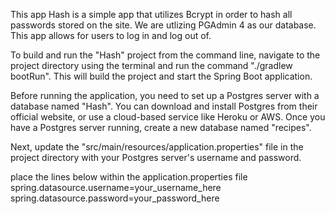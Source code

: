 This app Hash is a simple app that utilizes Bcrypt in order to hash all passwords stored on the site. We are utlizing PGAdmin 4 as our database. This app allows
for users to log in and log out of.


To build and run the "Hash" project from the command line,
navigate to the project directory using the terminal and run the command
"./gradlew bootRun". This will build the project and start the Spring Boot application.

Before running the application, you need to set up a Postgres server with a database named
"Hash". You can download and install Postgres from their official website,
or use a cloud-based service like Heroku or AWS. Once you have a Postgres server running,
create a new database named "recipes".

Next, update the "src/main/resources/application.properties"
file in the project directory with your Postgres server's username and password.

place the lines below within the application.properties file
spring.datasource.username=your_username_here
spring.datasource.password=your_password_here